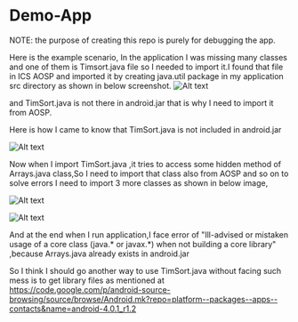 Demo-App
========

NOTE: the purpose of creating this repo is purely for debugging the app.

Here is the example scenario, In the application I was missing many classes and one of them is Timsort.java file so I needed to import it.I found that file in ICS AOSP and imported it by creating java.util package in my application src directory as shown in below screenshot.
![Alt text](http://thumbnails102.imagebam.com/25100/16445b250997206.jpg "Optional title")


and TimSort.java is not there in android.jar that is why I need to import it from AOSP.

Here is how I came to know that TimSort.java is not included in android.jar

![Alt text](http://thumbnails106.imagebam.com/25099/2b52d9250989643.jpg "Optional title")


Now when I import TimSort.java ,it tries to access some hidden method of Arrays.java class,So I need to import that class also from AOSP and so on to solve errors I need to import 3 more classes as shown in below image,

![Alt text](http://thumbnails105.imagebam.com/25100/0ba594250995720.jpg "Optional title")

![Alt text](http://thumbnails106.imagebam.com/25100/eea749250994970.jpg "Optional title")


And at the end when I run application,I face error of "Ill-advised or mistaken usage of a core class (java.* or javax.*)
when not building a core library" ,because Arrays.java already exists in android.jar 

So I think I should go another way to use TimSort.java without facing such mess is to get library files as mentioned at https://code.google.com/p/android-source-browsing/source/browse/Android.mk?repo‌​=platform--packages--apps--contacts&name=android-4.0.1_r1.2









